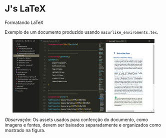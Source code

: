 # J's LaTeX

Formatando LaTeX

Exemplo de um documento produzido usando `mazurlike_enviroments.tex`.

<img src="imgs/demo01.png" style="display: block; margin: auto; width: 90%">

*Observação*: Os assets usados para confecção do documento, como imagens e fontes, devem ser baixados separadamente e organizados como mostrado na figura. 